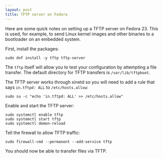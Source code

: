 ```yaml
---
layout: post
title: TFTP server on Fedora
---
```


Here are some quick notes on setting up a TFTP server on Fedora 23. This is
used, for example, to send Linux kernel images and other binaries to a
bootloader on an embedded system.

First, install the packages:

    sudo dnf install -y tftp tftp-server

The `tftp` itself will allow you to test your configuration by attempting a
file transfer.  The default directory for TFTP transfers is
`/var/lib/tftpboot`.

The TFTP server works through xinetd so you will need to add a rule that says
`in.tftpd: ALL` to `/etc/hosts.allow`:

    sudo su -c "echo 'in.tftpd: ALL' >> /etc/hosts.allow"

Enable and start the TFTP server:

    sudo systemctl enable tftp
    sudo systemctl start tftp
    sudo systemctl demon-reload

Tell the firewall to allow TFTP traffic:

    sudo firewall-cmd --permanent --add-service tftp

You should now be able to transfer files via TFTP.
